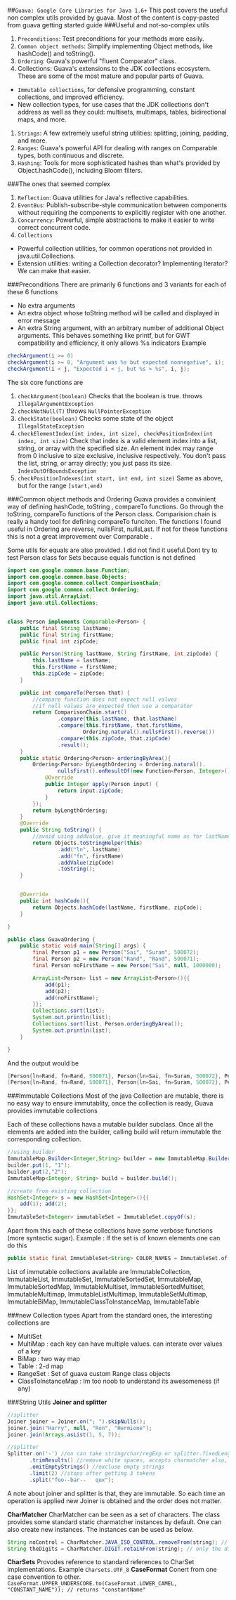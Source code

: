 ##`Guava: Google Core Libraries for Java 1.6+`
This post covers the useful non complex utils provided by guava. Most of the content is copy-pasted from guava getting started guide
###Useful and not-so-complex utils
1. `Preconditions`: Test preconditions for your methods more easily.
2. `Common object methods`: Simplify implementing Object methods, like hashCode() and toString().
2. `Ordering`: Guava's powerful "fluent Comparator" class.
1. Collections: Guava's extensions to the JDK collections ecosystem. These are some of the most mature and popular parts of Guava.
  + `Immutable collections`, for defensive programming, constant collections, and improved efficiency.
  + New collection types, for use cases that the JDK collections don't address as well as they could: multisets, multimaps, tables, bidirectional maps, and more.

1. `Strings`: A few extremely useful string utilities: splitting, joining, padding, and more.
2. `Ranges`: Guava's powerful API for dealing with ranges on Comparable types, both continuous and discrete.
3. `Hashing`: Tools for more sophisticated hashes than what's provided by Object.hashCode(), including Bloom filters.

###The ones that seemed complex
1. `Reflection`: Guava utilities for Java's reflective capabilities.
2. `EventBus`: Publish-subscribe-style communication between components without requiring the components to explicitly register with one another.
3. `Concurrency`: Powerful, simple abstractions to make it easier to write correct concurrent code.
4. `Collections`
  + Powerful collection utilities, for common operations not provided in java.util.Collections.
  + Extension utilities: writing a Collection decorator? Implementing Iterator? We can make that easier.

###Preconditions
There are primarily 6 functions and 3 variants for each of these 6 functions
* No extra arguments
* An extra object whose toString method will be called and displayed in error message 
* An extra String argument, with an arbitrary number of additional Object arguments. This behaves something like printf, but for GWT compatibility and efficiency, it only allows %s indicators
Example
```java
checkArgument(i >= 0)
checkArgument(i >= 0, "Argument was %s but expected nonnegative", i);
checkArgument(i < j, "Expected i < j, but %s > %s", i, j);
```

The six core functions are

1. `checkArgument(boolean)`	Checks that the boolean is true. throws	`IllegalArgumentException`
2. `checkNotNull(T)` throws	`NullPointerException`
3. `checkState(boolean)`	Checks some state of the object `IllegalStateException`
4. `checkElementIndex(int index, int size), checkPositionIndex(int index, int size)` Check that index is a valid element index into a list, string, or array with the specified size. An element index may range from 0 inclusive to size exclusive, inclusive respectively. You don't pass the list, string, or array directly; you just pass its size. `IndexOutOfBoundsException`
5. `checkPositionIndexes(int start, int end, int size)` Same as above, but for the range `[start,end)` 

###Common object methods and Ordering
Guava provides a convinient way of defining hashCode, toString , compareTo functions. Go through the toString, compareTo functions of the Person class. Comparision chain is really a handy tool for defining compareTo funciton. The functions I found useful in Ordering are reverse, nullsFirst, nullsLast. If not for these functions this is not a great improvement over Comparable .

Some utils for equals are also provided. I did not find it useful.Dont try to test Person class for Sets because equals function is not defined
```java
import com.google.common.base.Function;
import com.google.common.base.Objects;
import com.google.common.collect.ComparisonChain;
import com.google.common.collect.Ordering;
import java.util.ArrayList;
import java.util.Collections;


class Person implements Comparable<Person> {
    public final String lastName;
    public final String firstName;
    public final int zipCode;

    public Person(String lastName, String firstName, int zipCode) {
        this.lastName = lastName;
        this.firstName = firstName;
        this.zipCode = zipCode;
    }

    public int compareTo(Person that) {
        //compare function does not expect null values
        //if null values are expected then use a comparator
        return ComparisonChain.start()
                .compare(this.lastName, that.lastName)
                .compare(this.firstName, that.firstName, 
                        Ordering.natural().nullsFirst().reverse())
                .compare(this.zipCode, that.zipCode)
                .result();
    }
    public static Ordering<Person> orderingByArea(){
        Ordering<Person> byLengthOrdering = Ordering.natural().
                nullsFirst().onResultOf(new Function<Person, Integer>() {
            @Override
            public Integer apply(Person input) {
                return input.zipCode;
            }
        });
        return byLengthOrdering;
    }
    @Override
    public String toString() {
        //avoid using addValue, give it meaningful name as for lastName/firstName
        return Objects.toStringHelper(this)
                .add("ln", lastName)
                .add("fn", firstName)
                .addValue(zipCode)
                .toString();
    }


    @Override
    public int hashCode(){
        return Objects.hashCode(lastName, firstName, zipCode);
    }

}

public class GuavaOrdering {
    public static void main(String[] args) {
        final Person p1 = new Person("Sai", "Suram", 500072);
        final Person p2 = new Person("Rand", "Rand", 500071);
        final Person noFirstName = new Person("Sai", null, 1000000);

        ArrayList<Person> list = new ArrayList<Person>(){{
            add(p1);
            add(p2);
            add(noFirstName);
        }};
        Collections.sort(list);
        System.out.println(list);
        Collections.sort(list, Person.orderingByArea());
        System.out.println(list);
    }

}

```
And the output would be
```java
[Person{ln=Rand, fn=Rand, 500071}, Person{ln=Sai, fn=Suram, 500072}, Person{ln=Sai, fn=null, 1000000}]
[Person{ln=Rand, fn=Rand, 500071}, Person{ln=Sai, fn=Suram, 500072}, Person{ln=Sai, fn=null, 1000000}]
```
###Immutable Collections
Most of the java Collection are mutable, there is no easy way to ensure immutablity, once the collection is ready, Guava provides immutable collections

Each of these collections hava a mutable builder subclass. Once all the elements are added into the builder, calling build will return immutable the corresponding collection.
```java
//using builder
ImmutableMap.Builder<Integer,String> builder = new ImmutableMap.Builder<Integer, String>();
builder.put(1, "1");
builder.put(2,"2");
ImmutableMap<Integer, String> build = builder.build();

//create from existing collection
HashSet<Integer> s = new HashSet<Integer>(){{
    add(1); add(2);
}};
ImmutableSet<Integer> immutableSet = ImmutableSet.copyOf(s);
```
Apart from this each of these collections have some verbose functions (more syntactic sugar). 
Example : If the set is of known elements one can do this
```java
public static final ImmutableSet<String> COLOR_NAMES = ImmutableSet.of("red","orange");
```
List of immutable collections available are ImmutableCollection, ImmutableList, ImmutableSet, ImmutableSortedSet, ImmutableMap, ImmutableSortedMap, ImmutableMultiset, ImmutableSortedMultiset, ImmutableMultimap, ImmutableListMultimap, ImmutableSetMultimap, ImmutableBiMap, ImmutableClassToInstanceMap, ImmutableTable

###new Collection types
Apart from the standard ones, the interesting collections are
* MultiSet 
* MultiMap : each key can have multiple values. can interate over values of a key
* BiMap : two way map
* Table : 2-d map
* RangeSet : Set of guava custom Range class objects
* ClassToInstanceMap : Im too noob to understand its awesomeness (if any)

###String Utils
**Joiner and splitter**
```java
//splitter
Joiner joiner = Joiner.on("; ").skipNulls(); 
joiner.join("Harry", null, "Ron", "Hermione");
joiner.join(Arrays.asList(1, 5, 7));

//splitter
Splitter.on('-') //on can take string/char/regExp or splitter.fixedLength can be used
       .trimResults() //remove white spaces, accepts charmatcher also, which removes all matching chars
       .omitEmptyStrings() //excluse empty strings
       .limit(2) //stops after getting 3 tokens
       .split("foo--bar--   qux"); 
```
A note about joiner and splitter is that, they are immutable. So each time an operation is applied new Joiner is obtained and the order does not matter.

**CharMatcher**
CharMatcher can be seen as a set of characters. The class provides some standard static charmatcher instances by default. One can also create new instances. The instances can be used as below.
```java
String noControl = CharMatcher.JAVA_ISO_CONTROL.removeFrom(string); // remove control characters
String theDigits = CharMatcher.DIGIT.retainFrom(string); // only the digits
```
**CharSets**
Provodes reference to standard references to CharSet implementations. Example ```Charsets.UTF_8```
**CaseFormat**
Conert from one case convention to other.
```CaseFormat.UPPER_UNDERSCORE.to(CaseFormat.LOWER_CAMEL, "CONSTANT_NAME")); // returns "constantName"```
